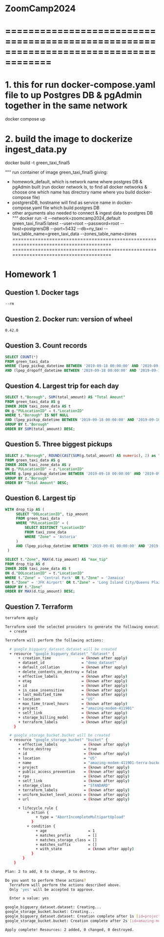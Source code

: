 # ZoomCamp2024

======================================================================================
======================================================================================
# 1. this for run docker-compose.yaml file to up Postgres DB & pgAdmin together in the same network
docker compose up

# 2. build the image to dockerize ingest_data.py 
docker build -t green_taxi_final5

"""
run container of image green_taxi_final5 giving:
- homework_default, which is network name where postgres DB & pgAdmin built
(run docker network ls, to find all docker networks & choose one which name has directory name where you build docker-compose file)
- postgrersDB, hostname will find as service name in docker-compose.yaml file which build postgres DB
- other arguments also needed to connect & ingest data to postgres DB
"""
docker run -it --network=zoomcamp2024_default green_taxi_final5:latest --user=root --password=root --host=postgrersDB --port=5432 --db=ny_taxi --taxi_table_name=green_taxi_data  --zones_table_name=zones
======================================================================================
======================================================================================
# Homework 1
## Question 1. Docker tags
```bash
--rm
```
## Question 2. Docker run: version of wheel
```bash
0.42.0
```
## Question 3. Count records
```sql
SELECT COUNT(*)
FROM green_taxi_data
WHERE (lpep_pickup_datetime BETWEEN '2019-09-18 00:00:00' AND '2019-09-18 23:59:59')
AND (lpep_dropoff_datetime BETWEEN '2019-09-18 00:00:00' AND '2019-09-18 23:59:59');
```
## Question 4. Largest trip for each day
```sql
SELECT t."Borough", SUM(total_amount) AS "Total Amount"
FROM green_taxi_data AS g
INNER JOIN taxi_zone_data AS t
ON g."PULocationID" = t."LocationID"
WHERE t."Borough" IS NOT NULL
AND (lpep_pickup_datetime BETWEEN '2019-09-18 00:00:00' AND '2019-09-18 23:59:59')
GROUP BY t."Borough"
ORDER BY SUM(total_amount) DESC;
```
## Question 5. Three biggest pickups
```sql
SELECT z."Borough", ROUND(CAST(SUM(g.total_amount) AS numeric), 2) as "Total Amount"
FROM green_taxi_data AS g
INNER JOIN taxi_zone_data AS z
ON g."PULocationID" = z."LocationID"
WHERE g.lpep_pickup_datetime BETWEEN '2019-09-18 00:00:00' AND '2019-09-18 23:59:59'
GROUP BY z."Borough"
ORDER BY "Total Amount" DESC;
```
## Question 6. Largest tip
```sql
WITH drop_tip AS (
     SELECT "DOLocationID", tip_amount
     FROM green_taxi_data
     WHERE "PULocationID" = (
         SELECT DISTINCT "LocationID"
         FROM taxi_zone_data
         WHERE "Zone" = 'Astoria'
     )
     AND (lpep_pickup_datetime BETWEEN '2019-09-01 00:00:00' AND '2019-09-30 23:59:59')
 )
 
SELECT t."Zone", MAX(d.tip_amount) AS "max_tip"
FROM drop_tip AS d
INNER JOIN taxi_zone_data AS t
ON d."DOLocationID" = t."LocationID"
WHERE t."Zone" = 'Central Park' OR t."Zone" = 'Jamaica'
OR t."Zone" = 'JFK Airport' OR t."Zone" = 'Long Island City/Queens Plaza'
GROUP BY t."Zone"
ORDER BY MAX(d.tip_amount) DESC;
```
## Question 7. Terraform
```bash
terraform apply
```
```bash
Terraform used the selected providers to generate the following execution plan. Resource actions are indicated with the following symbols:
  + create

Terraform will perform the following actions:

  # google_bigquery_dataset.dataset will be created
  + resource "google_bigquery_dataset" "dataset" {
      + creation_time              = (known after apply)
      + dataset_id                 = "demo_dataset"
      + default_collation          = (known after apply)
      + delete_contents_on_destroy = false
      + effective_labels           = (known after apply)
      + etag                       = (known after apply)
      + id                         = (known after apply)
      + is_case_insensitive        = (known after apply)
      + last_modified_time         = (known after apply)
      + location                   = "US"
      + max_time_travel_hours      = (known after apply)
      + project                    = "amazing-modem-411901"
      + self_link                  = (known after apply)
      + storage_billing_model      = (known after apply)
      + terraform_labels           = (known after apply)
    }

  # google_storage_bucket.bucket will be created
  + resource "google_storage_bucket" "bucket" {
      + effective_labels            = (known after apply)
      + force_destroy               = true
      + id                          = (known after apply)
      + location                    = "US"
      + name                        = "amazing-modem-411901-terra-bucket"
      + project                     = (known after apply)
      + public_access_prevention    = (known after apply)
      + rpo                         = (known after apply)
      + self_link                   = (known after apply)
      + storage_class               = "STANDARD"
      + terraform_labels            = (known after apply)
      + uniform_bucket_level_access = (known after apply)
      + url                         = (known after apply)

      + lifecycle_rule {
          + action {
              + type = "AbortIncompleteMultipartUpload"
            }
          + condition {
              + age                   = 1
              + matches_prefix        = []
              + matches_storage_class = []
              + matches_suffix        = []
              + with_state            = (known after apply)
            }
        }
    }

Plan: 2 to add, 0 to change, 0 to destroy.

Do you want to perform these actions?
  Terraform will perform the actions described above.
  Only 'yes' will be accepted to approve.

  Enter a value: yes

google_bigquery_dataset.dataset: Creating...
google_storage_bucket.bucket: Creating...
google_bigquery_dataset.dataset: Creation complete after 1s [id=projects/amazing-modem-411901/datasets/demo_dataset]
google_storage_bucket.bucket: Creation complete after 2s [id=amazing-modem-411901-terra-bucket]

Apply complete! Resources: 2 added, 0 changed, 0 destroyed.
```